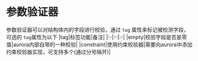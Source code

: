# 参数验证器
参数验证器可以对结构体内的字段进行校验，通过 `tag` 属性来标记被检测字段，可选的 `tag`属性为以下
|tag|标签功能|备注|
|:-|:-|:-|
|empty|校验字段是否是零值|aurora内部自带的一种校验|
|constraint|使用约束校验器|需要向aurora中添加约束校验器实现，可支持多个(通过分号隔开)|

